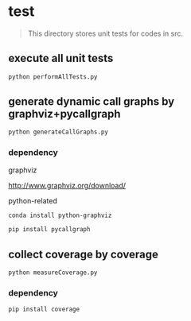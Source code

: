 # test

> This directory stores unit tests for codes in src.

## execute all unit tests

```bash
python performAllTests.py
```

## generate dynamic call graphs by graphviz+pycallgraph

```bash
python generateCallGraphs.py
```

### dependency

graphviz

http://www.graphviz.org/download/

python-related

```bash
conda install python-graphviz

pip install pycallgraph
```

## collect coverage by coverage

```bash
python measureCoverage.py
```

### dependency
```bash
pip install coverage
```
